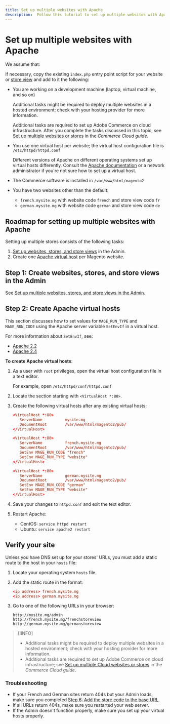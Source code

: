 ```yaml
---
title: Set up multiple websites with Apache
description:  Follow this tutorial to set up multiple websites with Apache.
---
```


# Set up multiple websites with Apache

We assume that:

If necessary, copy the existing `index.php` entry point script for your website or [store view](https://glossary.magento.com/store-view) and add to it the following:

- You are working on a development machine (laptop, virtual machine, and so on)

   Additional tasks might be required to deploy multiple websites in a hosted environment; check with your hosting provider for more information.

   Additional tasks are required to set up Adobe Commerce on cloud infrastructure. After you complete the tasks discussed in this topic, see [Set up multiple websites or stores](https://devdocs.magento.com/cloud/project/project-multi-sites.html) in the _Commerce Cloud guide_.

- You use one virtual host per website; the virtual host configuration file is `/etc/httpd/httpd.conf`

    Different versions of Apache on different operating systems set up virtual hosts differently. Consult the [Apache documentation](https://httpd.apache.org/docs/2.4/vhosts) or a network administrator if you're not sure how to set up a virtual host.

- The Commerce software is installed in `/var/www/html/magento2`
- You have two websites other than the default:

  - `french.mysite.mg` with website code `french` and store view code `fr`
  - `german.mysite.mg` with website code `german` and store view code `de`

## Roadmap for setting up multiple websites with Apache

Setting up multiple stores consists of the following tasks:

1. [Set up websites, stores, and store views](ms-admin.md) in the Admin.
1. Create one [Apache virtual host](#step-2-create-apache-virtual-hosts) per Magento website.

## Step 1: Create websites, stores, and store views in the Admin

See [Set up multiple websites, stores, and store views in the Admin](ms-admin.md).

## Step 2: Create Apache virtual hosts

This section discusses how to set values for `MAGE_RUN_TYPE` and `MAGE_RUN_CODE` using the Apache server variable `SetEnvIf` in a virtual host.

For more information about `SetEnvIf`, see:

- [Apache 2.2](https://httpd.apache.org/docs/2.2/mod/mod_setenvif.html)
- [Apache 2.4](https://httpd.apache.org/docs/2.4/mod/mod_setenvif.html)

**To create Apache virtual hosts**:

1. As a user with `root` privileges, open the virtual host configuration file in a text editor.

   For example, open `/etc/httpd/conf/httpd.conf`

1. Locate the section starting with `<VirtualHost *:80>`.
1. Create the following virtual hosts after any existing virtual hosts:

   ```conf
   <VirtualHost *:80>
      ServerName          mysite.mg
      DocumentRoot        /var/www/html/magento2/pub/
   </VirtualHost>

   <VirtualHost *:80>
      ServerName          french.mysite.mg
      DocumentRoot        /var/www/html/magento2/pub/
      SetEnv MAGE_RUN_CODE "french"
      SetEnv MAGE_RUN_TYPE "website"
   </VirtualHost>

   <VirtualHost *:80>
      ServerName          german.mysite.mg
      DocumentRoot        /var/www/html/magento2/pub/
      SetEnv MAGE_RUN_CODE "german"
      SetEnv MAGE_RUN_TYPE "website"
   </VirtualHost>
   ```

1. Save your changes to `httpd.conf` and exit the text editor.
1. Restart Apache:

   - CentOS: `service httpd restart`
   - Ubuntu: `service apache2 restart`

## Verify your site

Unless you have DNS set up for your stores' URLs, you must add a static route to the host in your `hosts` file:

1. Locate your operating system `hosts` file.
1. Add the static route in the format:

   ```conf
   <ip address> french.mysite.mg
   <ip address> german.mysite.mg
   ```

1. Go to one of the following URLs in your browser:

   ```http
   http://mysite.mg/admin
   http://french.mysite.mg/frenchstoreview
   http://german.mysite.mg/germanstoreview
   ```

>[!INFO]
>
>- Additional tasks might be required to deploy multiple websites in a hosted environment; check with your hosting provider for more information.
>- Additional tasks are required to set up Adobe Commerce on cloud infrastructure; see [Set up multiple Cloud websites or stores](https://devdocs.magento.com/cloud/project/project-multi-sites.html) in the _Commerce Cloud guide_.

### Troubleshooting

- If your French and German sites return 404s but your Admin loads, make sure you completed [Step 6: Add the store code to the base URL](ms-admin.md#step-6-add-the-store-code-to-the-base-url).
- If all URLs return 404s, make sure you restarted your web server.
- If the Admin doesn't function properly, make sure you set up your virtual hosts properly.
